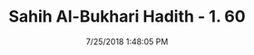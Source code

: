 ---
title        : "Sahih Al-Bukhari Hadith - 1. 60"
date         : 7/25/2018 1:48:05 PM
draft        : false
type         : "hadith"
layout       : "hadith"
BookCode     : "SHB"
VolumeNumber : "1"
HadithNumber : "60"
categories  :  []
tags  :  ["Ibn Umar"]
---